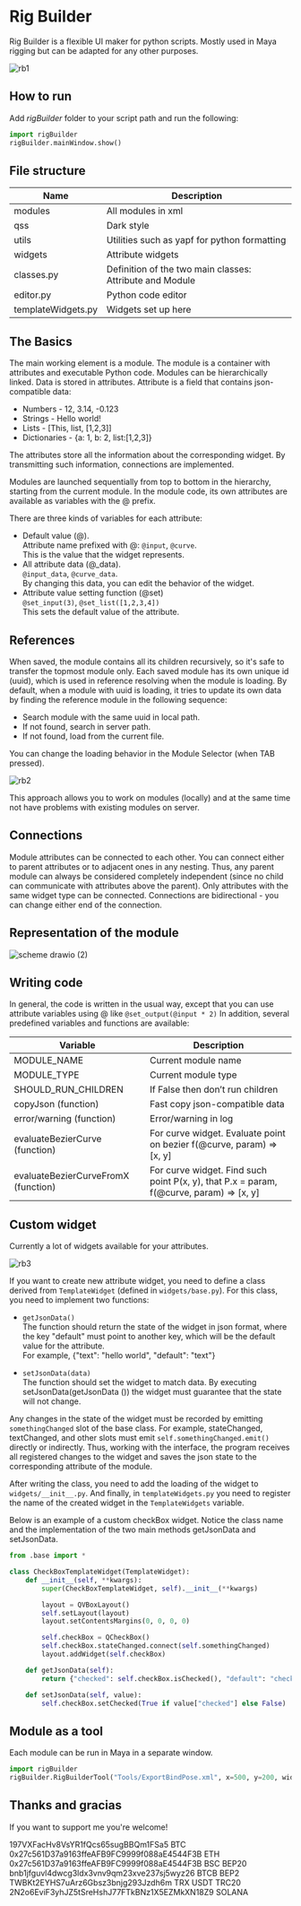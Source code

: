 # Rig Builder
Rig Builder is a flexible UI maker for python scripts. Mostly used in Maya rigging but can be adapted for any other purposes.

![rb1](https://user-images.githubusercontent.com/9614751/159115306-4226af19-0d0a-4096-876c-f2180257b7f6.PNG)

## How to run
Add *rigBuilder* folder to your script path and run the following:
```python
import rigBuilder
rigBuilder.mainWindow.show() 
```

## File structure
| Name | Description |
| -- | -- |
|modules |All modules in xml |
|qss|Dark style |
|utils | Utilities such as yapf for python formatting |
|widgets | Attribute widgets|
|classes.py	| Definition of the two main classes: Attribute and Module|
|editor.py |	Python code editor|
|templateWidgets.py |	Widgets set up here|

## The Basics
The main working element is a module. The module is a container with attributes and executable Python code.
Modules can be hierarchically linked. Data is stored in attributes. Attribute is a field that contains json-compatible data:
* Numbers  -  12, 3.14, -0.123
* Strings  -  Hello world!
* Lists  -  [This, list, [1,2,3]]
* Dictionaries  -  {a: 1, b: 2, list:[1,2,3]}

The attributes store all the information about the corresponding widget. By transmitting such information, connections are implemented.

Modules are launched sequentially from top to bottom in the hierarchy, starting from the current module. In the module code, its own attributes are available as variables with the @ prefix.

There are three kinds of variables for each attribute:
* Default value (@).<br>
  Attribute name prefixed with @: `@input`, `@curve`.<br> 
  This is the value that the widget represents.
* All attribute data (@_data).<br>
  `@input_data`, `@curve_data`.<br>
  By changing this data, you can edit the behavior of the widget. 
* Attribute value setting function (@set) <br>
  `@set_input(3)`, `@set_list([1,2,3,4])`<br>
  This sets the default value of the attribute.

## References
When saved, the module contains all its children recursively, so it's safe to transfer the topmost module only. Each saved module has its own unique id (uuid), which is used in reference resolving when the module is loading. 
By default, when a module with uuid is loading, it tries to update its own data by finding the reference module in the following sequence:
* Search module with the same uuid in local path.
* If not found, search in server path.
* If not found, load from the current file.
                                              
You can change the loading behavior in the Module Selector (when TAB pressed). 

![rb2](https://user-images.githubusercontent.com/9614751/159116931-841fe887-438c-4110-bd41-ab9d4531c744.PNG)

This approach allows you to work on modules (locally) and at the same time not have problems with existing modules on server.
  
## Connections
Module attributes can be connected to each other. You can connect either to parent attributes or to adjacent ones in any nesting. 
Thus, any parent module can always be considered completely independent (since no child can communicate with attributes above the parent). 
Only attributes with the same widget type can be connected. Connections are bidirectional - you can change either end of the connection.

## Representation of the module

![scheme drawio (2)](https://user-images.githubusercontent.com/9614751/159116041-0eb5c6d9-ce91-41a6-959e-425a5fad063e.png)

## Writing code
In general, the code is written in the usual way, except that you can use attribute variables using @ like `@set_output(@input * 2)`
In addition, several predefined variables and functions are available:

| Variable | Description |
| -- | -- |
|MODULE_NAME |	Current module name |
|MODULE_TYPE |	Current module type |
|SHOULD_RUN_CHILDREN |	If False then don’t run children |
|copyJson (function) |	Fast copy json-compatible data |
|error/warning (function) |	Error/warning in log |
|evaluateBezierCurve (function) |	For curve widget. Evaluate point on bezier f(@curve, param) => [x, y] |
|evaluateBezierCurveFromX (function) |	For curve widget. Find such point P(x, y), that P.x = param, f(@curve, param) => [x, y] |

## Custom widget
Currently a lot of widgets available for your attributes.

![rb3](https://user-images.githubusercontent.com/9614751/159117051-dd100f67-8159-4fa2-8fae-eb1921a64bae.PNG)

If you want to create new attribute widget, you need to define a class derived from `TemplateWidget` (defined in `widgets/base.py`).
For this class, you need to implement two functions:
* `getJsonData()`<br>
  The function should return the state of the widget in json format, where the key "default" must point to another key, which will be the default value for the attribute.<br>
  For example, {"text": "hello world", "default": "text"}
  
* `setJsonData(data)`<br>
  The function should set the widget to match data.
  By executing setJsonData(getJsonData ()) the widget must guarantee that the state will not change.

Any changes in the state of the widget must be recorded by emitting `somethingChanged` slot of the base class. For example, stateChanged, textChanged, and other slots must emit `self.somethingChanged.emit()` directly or indirectly. Thus, working with the interface, the program receives all registered changes to the widget and saves the json state to the corresponding attribute of the module.

After writing the class, you need to add the loading of the widget to `widgets/__init__.py`.
And finally, in `templateWidgets.py` you need to register the name of the created widget in the `TemplateWidgets` variable.

Below is an example of a custom checkBox widget. Notice the class name and the implementation of the two main methods getJsonData and setJsonData.
```python
from .base import *

class CheckBoxTemplateWidget(TemplateWidget):
    def __init__(self, **kwargs):
        super(CheckBoxTemplateWidget, self).__init__(**kwargs)

        layout = QVBoxLayout()
        self.setLayout(layout)
        layout.setContentsMargins(0, 0, 0, 0) 

        self.checkBox = QCheckBox()
        self.checkBox.stateChanged.connect(self.somethingChanged)
        layout.addWidget(self.checkBox)

    def getJsonData(self):
        return {"checked": self.checkBox.isChecked(), "default": "checked"}

    def setJsonData(self, value):
        self.checkBox.setChecked(True if value["checked"] else False)
```

## Module as a tool
Each module can be run in Maya in a separate window.
```python
import rigBuilder
rigBuilder.RigBuilderTool("Tools/ExportBindPose.xml", x=500, y=200, width=400, height=200).show() # path can be relative or absolute
```

## Thanks and gracias

If you want to support me you're welcome!

197VXFacHv8VsYR1fQcs65sugBBQm1FSa5 BTC<br>
0x27c561D37a9163ffeAFB9FC9999f088aE4544F3B ETH<br>
0x27c561D37a9163ffeAFB9FC9999f088aE4544F3B BSC BEP20<br>
bnb1jfguvl4dwcg3ldx3vnv9qm23xve237sj5wyz26 BTCB BEP2<br>
TWBKt2EYHS7uArz6Gbsz3bnjg293Jzdh6m TRX USDT TRC20<br>
2N2o6EviF3yhJZ5tSreHshJ77FTkBNz1X5EZMkXN18Z9 SOLANA<br>

